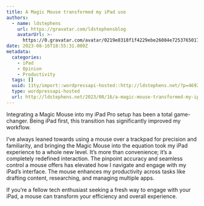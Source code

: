 ```yaml
---
title: A Magic Mouse transformed my iPad use
authors:
  - name: ldstephens
    url: https://gravatar.com/ldstephensblog
    avatarUrl: >-
      https://0.gravatar.com/avatar/0219e8318f1f4229ebe26084e7253765017f43ca0c631be37dc6d0b8ad6e40a4?s=96&d=identicon&r=G
date: 2023-08-16T18:55:31.000Z
metadata:
  categories:
    - iPad
    - Opinion
    - Productivity
  tags: []
  uuid: 11ty/import::wordpressapi-hosted::http://ldstephens.net/?p=4692
  type: wordpressapi-hosted
  url: http://ldstephens.net/2023/08/16/a-magic-mouse-transformed-my-ipad-use/
---
```

Integrating a Magic Mouse into my iPad Pro setup has been a total game-changer. Being iPad first, this transition has significantly improved my workflow.

I’ve always leaned towards using a mouse over a trackpad for precision and familiarity, and bringing the Magic Mouse into the equation took my iPad experience to a whole new level. It’s more than convenience; it’s a completely redefined interaction. The pinpoint accuracy and seamless control a mouse offers has elevated how I navigate and engage with my iPad’s interface. The mouse enhances my productivity across tasks like drafting content, researching, and managing multiple apps.

If you’re a fellow tech enthusiast seeking a fresh way to engage with your iPad, a mouse can transform your efficiency and overall experience.